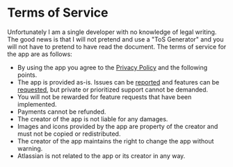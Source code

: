 # Terms of Service
Unfortunately I am a single developer with no knowledge of legal writing. The good news is that I will not pretend and use a "ToS Generator" and you will not have to pretend to have read the document. The terms of service for the app are as follows:

* By using the app you agree to the [Privacy Policy](./Privacy%20Policy.md) and the following points.
* The app is provided as-is. Issues can be [reported](../../issues) and features can be [requested](../../discussions), but private or prioritized support cannot be demanded.
* You will not be rewarded for feature requests that have been implemented.
* Payments cannot be refunded.
* The creator of the app is not liable for any damages.
* Images and icons provided by the app are property of the creator and must not be copied or redistributed.
* The creator of the app maintains the right to change the app without warning.
* Atlassian is not related to the app or its creator in any way.

